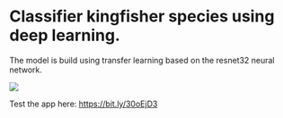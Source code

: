# Classifier kingfisher species using deep learning.

The model is build using transfer learning based on the resnet32 neural network. 


![](pics/kingfisher.jpg)

Test the app here:
https://bit.ly/30oEjD3

